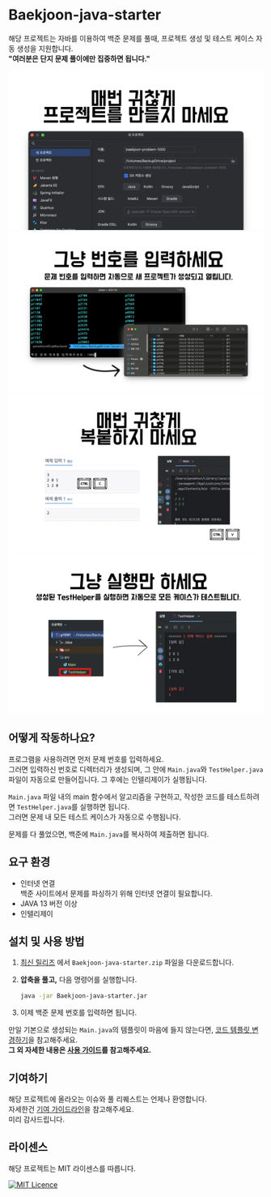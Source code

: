 # Baekjoon-java-starter

해당 프로젝트는 자바를 이용하여 백준 문제를 풀때, 프로젝트 생성 및 테스트 케이스 자동 생성을 지원합니다.  
**"여러분은 단지 문제 풀이에만 집중하면 됩니다."**

![매번 귀찮게 프로젝트를 만들지 마세요](documentation/assets/1.png)
![그냥 번호를 입력하세요](documentation/assets/2.png)
![매번 귀찮게 복붙하지 마세요](documentation/assets/3.png)
![그냥 실행만 하세요](documentation/assets/4.png)

## 어떻게 작동하나요?

프로그램을 사용하려면 먼저 문제 번호를 입력하세요.  
그러면 입력하신 번호로 디렉터리가 생성되며, 그 안에 `Main.java`와 `TestHelper.java` 파일이 자동으로 만들어집니다. 그 후에는 인텔리제이가 실행됩니다.

`Main.java` 파일 내의 main 함수에서 알고리즘을 구현하고, 작성한 코드를 테스트하려면 `TestHelper.java`를 실행하면 됩니다.  
그러면 문제 내 모든 테스트 케이스가 자동으로 수행됩니다.

문제를 다 풀었으면, 백준에 `Main.java`를 복사하여 제출하면 됩니다.

## 요구 환경

- 인터넷 연결  
  백준 사이트에서 문제를 파싱하기 위해 인터넷 연결이 필요합니다.
- JAVA 13 버전 이상
- 인텔리제이

## 설치 및 사용 방법

1. [최신 릴리즈] 에서 `Baekjoon-java-starter.zip` 파일을 다운로드합니다.
2. **압축을 풀고,** 다음 명령어를 실행합니다.

    ```bash
    java -jar Baekjoon-java-starter.jar
    ```

3. 이제 백준 문제 번호를 입력하면 됩니다.

만일 기본으로 생성되는 `Main.java`의 템플릿이 마음에 들지 않는다면, [코드 템플릿 변경하기]을 참고해주세요.  
**그 외 자세한 내용은 [사용 가이드]를 참고해주세요.**

[코드 템플릿 변경하기]: documentation/DOCUMENTATION.md#생성되는-mainjava-파일의-템플릿-변경하기

[사용 가이드]: documentation/DOCUMENTATION.md

[사용 가이드]: documentation/DOCUMENTATION.md

[최신 릴리즈]: https://github.com/PENEKhun/Baekjoon-java-starter/releases/latest

## 기여하기

해당 프로젝트에 올라오는 이슈와 풀 리퀘스트는 언제나 환영합니다.  
자세한건 [기여 가이드라인]을 참고해주세요.  
미리 감사드립니다.

[기여 가이드라인]: documentation/CONTRIBUTING.md

## 라이센스

해당 프로젝트는 MIT 라이센스를 따릅니다.

[![MIT Licence](https://badges.frapsoft.com/os/mit/mit.svg?v=103)](https://opensource.org/licenses/mit-license.php)
